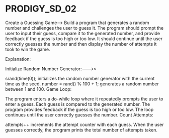 # PRODIGY_SD_02

Create a Guessing Game--> Build a program that generates a random number and challenges the user to guess it. The program should prompt the user to input their guess, compare it to the generated number, and provide feedback if the guess is too high or too low. It should continue until the user correctly guesses the number and then display the number of attempts it took to win the game.

Explanation:

Initialize Random Number Generator:--->>

srand(time(0)); initializes the random number generator with the current time as the seed. number = rand() % 100 + 1; generates a random number between 1 and 100. Game Loop:

The program enters a do-while loop where it repeatedly prompts the user to enter a guess. Each guess is compared to the generated number. The program provides feedback if the guess is too high or too low. The loop continues until the user correctly guesses the number. Count Attempts:

attempts++ increments the attempt counter with each guess. When the user guesses correctly, the program prints the total number of attempts taken.
